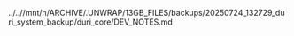 ../..//mnt/h/ARCHIVE/.UNWRAP/13GB_FILES/backups/20250724_132729_duri_system_backup/duri_core/DEV_NOTES.md